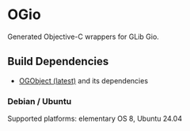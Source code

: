 # OGio

Generated Objective-C wrappers for GLib Gio.

## Build Dependencies

- [OGObject (latest)](https://codeberg.org/ObjGTK/OGObject) and its dependencies

### Debian / Ubuntu

Supported platforms: elementary OS 8, Ubuntu 24.04
